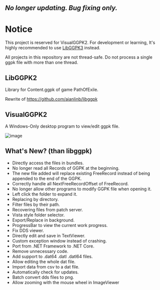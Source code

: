 ## ***No longer updating. Bug fixing only.***

# Notice
This project is reserved for VisualGGPK2.
For development or learning, It's highly recommended to use [LibGGPK3](https://github.com/aianlinb/LibGGPK3) instead.

All projects in this repository are not thread-safe.
Do not process a single ggpk file with more than one thread.

## LibGGPK2
Library for Content.ggpk of game PathOfExile.

Rewrite of https://github.com/aianlinb/libggpk
## VisualGGPK2
A Windows-Only desktop program to view/edit ggpk file.

![image](https://github.com/aianlinb/LibGGPK2/blob/master/.github/example.png)
## What's New? (than libggpk)
- Directly access the files in bundles.
- No longer read all Records of GGPK at the beginning.
- The new file added will replace existing FreeRecord instead of being appended to the end of the GGPK.
- Correctly handle all NextFreeRecordOffset of FreeRecord.
- No longer allow other programs to modify GGPK file when opening it.
- Left click the folder to expand it.
- Replacing by directory.
- Filter files by their path.
- Recovering files from patch server.
- Vista style folder selector.
- Export/Replace in background.
- ProgressBar to view the current work progress.
- Fix DDS viewer.
- Directly edit and save in TextViewer.
- Custom exception window instead of crashing.
- Port from .NET Framework to .NET Core.
- Remove unnecessary code.
- Add support to .dat64 .datl .datl64 files.
- Allow editing the whole dat file.
- Import data from csv to a dat file.
- Automatically check for updates.
- Batch convert dds files to png.
- Allow zooming with the mouse wheel in ImageViewer